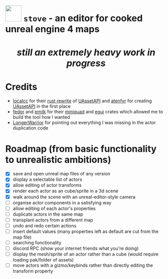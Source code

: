 # <img src="assets/pot.ico" width="50" /> `stove` - an editor for cooked unreal engine 4 maps
*<h1 align="center">still an extremely heavy work in progress</h1>*
# Credits
- [localcc](https://github.com/localcc) for their [rust rewrite](https://github.com/AstroTechies/unrealmodding/tree/main/unreal_asset) of [UAssetAPI](https://github.com/atenfyr/UAssetAPI) and [atenfyr](https://github.com/atenfyr) for creating [UAssetAPI](https://github.com/atenfyr/UAssetAPI) in the first place
- [fedor](https://github.com/not-fl3) and [emilk](https://github.com/emilk) for their [miniquad](https://crates.io/crates/miniquad) and [egui](https://crates.io/crates/egui) crates which allowed me to build the tool how I wanted
- [LongerWarrior](https://github.com/LongerWarrior) for pointing out everything I was missing in the actor duplication code
# Roadmap (from basic functionality to unrealistic ambitions)
- [x] save and open unreal map files of any version
- [x] display a selectable list of actors
- [x] allow editing of actor transforms
- [x] render each actor as an cube/sprite in a 3d scene
- [x] walk around the scene with an unreal-editor-style camera
- [ ] organise actor components in a satisfying way
- [ ] allow editing of each actor's properties
- [ ] duplicate actors in the same map
- [ ] transplant actors from a different map
- [ ] undo and redo certain actions
- [ ] insert default values (many properties left as default are cut from the map file)
- [ ] searching functionality
- [ ] discord RPC (show your internet friends what you're doing)
- [ ] display the mesh/sprite of an actor rather than a cube (would require loading pak/folder of assets)
- [ ] move actors with a gizmo/keybinds rather than directly editing the transform property

